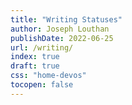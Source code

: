 ```yaml
---
title: "Writing Statuses"
author: Joseph Louthan
publishDate: 2022-06-25
url: /writing/
index: true
draft: true
css: "home-devos"
tocopen: false
---
```

